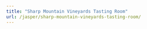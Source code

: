 ```yaml
---
title: "Sharp Mountain Vineyards Tasting Room"
url: /jasper/sharp-mountain-vineyards-tasting-room/
---
```

